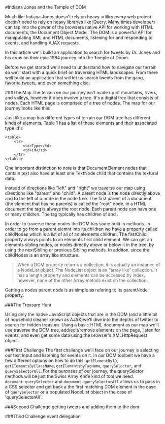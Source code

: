 
#Indiana Jones and the Temple of DOM

Much like Indiana Jones doesn't rely on heavy artiliry every web project doesn't need to rely on heavy libraries like jQuery.  Many times developers can tap into the power of the browsers native API for working with HTML documents, the Document Object Model.  The DOM is a powerful API for manipulating XML and HTML documents, listening for and responding to events, and handling AJAX requests.  

In this article we'll build an application to search for tweets by Dr. Jones and his crew on their epic 1984 journey into the Temple of Doom.  

Before we get started we'll need to understand how to navigate our terrain so we'll start with a quick brief on traversing HTML landscapes. From there well build an application that will let us search tweets from the gang, favorite tweets, and even something else.

###The Map
The terrain on our journey isn't made up of mountains, rivers, and valleys, however it does involve a tree.  It's a digital tree that consists of nodes.  Each HTML page is comprised of a tree of nodes.  The map for our journey looks like this:

Just like a map has different types of terrain our DOM tree has different kinds of elements.  Table 1 has a list of these elements and their associated type id's

	<table>
		<tr>
			<td>Type</td>
			<td>id</td>
		</tr>
	</table>

One important distinction to note is that DocumentElement nodes that contain text also have at least one TextNode child that contains the textural data.  

Instead of directions like "left" and "right" we traverse our map using directions like "parent" and "child".  A parent node is the node directly above and to the left of a node in the node tree.  The first parent of a document (the element that has no parents) is called the "root" node, in a HTML document the <html> tag is always the root node.  Each parent node can have one or many children.  The <html> tag typically has children of <head> and <body>.  

In order to traverse these nodes the DOM has some built in methods.  In order to go from a parent elemnt into its children we have a property called childNodes which is a list of all of an elements children.  The firstChild property always points to an elements first child element.  We can get an elements sibling nodes, or nodes directly above or below it in the tree, by using the nextSibling or previous Sibling methods.  In additon, since the childNodes is an array like structure.

> When a DOM property returns a collection, it is actually an instance of a NodeList object.  The NodeList object is an "array like" collection.  It has a length property and elements can be accessed by index, however, none of the other Array metods exist on the collection.  

Getting a nodes parent node is as simple as refering to its parentNode property.  


###The Treasure Hunt

Using only the native JavaScript objects that are in the DOM (and a little bit of household cleaner known as AJAX)we'll dive into the depths of twitter to search for hidden treasure. Using a basic HTML document as our map we'll use  traverse the DOM tree, add/edit/remove elements on the page, listen for events, and even get some data using the browser's XMLHttpRequest object. 

###First Challenge
The first challenge we'll face on our journey is selecting our text input and listening for events on it. In our DOM toolbelt we have a few different options on how to do this: `getElementByID`, `getElementsByClassName`, `getElementsbyTagName`, `querySelector`, and `querySelectorAll`.  For the purposes of our journey, the querySelctor methods will be just the Swiss Army Knife kind of tool we need.  `document.querySelector` and `document.querySelectorAll` allows us to pass in a CSS selector and get back a the first matching DOM element in the case of `querySelector` or a populated NodeList object in the case of 'querySelectorAll`.

###Second Challenge
getting tweets and adding them to the dom

###Third Challenge
event delegation


